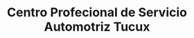 ---
title: "Centro Profecional de Servicio Automotriz Tucux"
url: /quetzaltenango/centro-profecional-de-servicio-automotriz-tucux/
shop: Autowerkstatt
---
